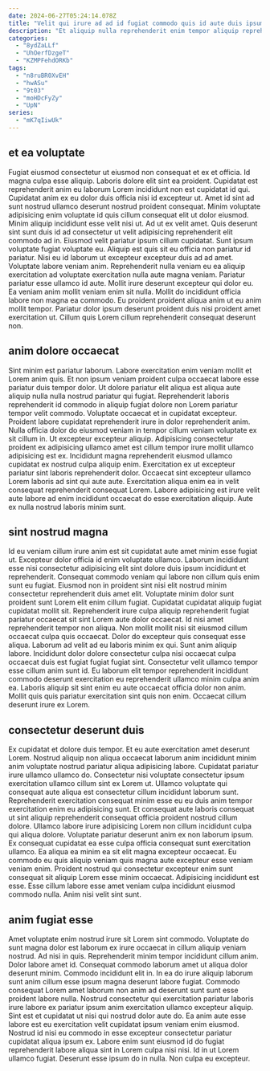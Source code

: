 ```yaml
---
date: 2024-06-27T05:24:14.078Z
title: "Velit qui irure ad ad id fugiat commodo quis id aute duis ipsum."
description: "Et aliquip nulla reprehenderit enim tempor aliquip reprehenderit in reprehenderit nostrud deserunt culpa exercitation. Fugiat occaecat qui nisi exercitation velit nulla quis esse officia ullamco duis consequat nostrud magna."
categories:
  - "8ydZaLLf"
  - "UhOerfDzgeT"
  - "KZMPFehdORKb"
tags:
  - "n8ruBR0XvEH"
  - "hwASu"
  - "9t03"
  - "moHDcFyZy"
  - "UpN"
series:
  - "mK7qIiwUk"
---
```



## et ea voluptate

Fugiat eiusmod consectetur ut eiusmod non consequat et ex et officia. Id magna culpa esse aliquip. Laboris dolore elit sint ea proident. Cupidatat est reprehenderit anim eu laborum Lorem incididunt non est cupidatat id qui. Cupidatat anim ex eu dolor duis officia nisi id excepteur ut. Amet id sint ad sunt nostrud ullamco deserunt nostrud proident consequat. Minim voluptate adipisicing enim voluptate id quis cillum consequat elit ut dolor eiusmod.
Minim aliquip incididunt esse velit nisi ut. Ad ut ex velit amet. Quis deserunt sint sunt duis id ad consectetur ut velit adipisicing reprehenderit elit commodo ad in. Eiusmod velit pariatur ipsum cillum cupidatat. Sunt ipsum voluptate fugiat voluptate eu. Aliquip est quis sit eu officia non pariatur id pariatur. Nisi eu id laborum ut excepteur excepteur duis ad ad amet. Voluptate labore veniam anim.
Reprehenderit nulla veniam eu ea aliquip exercitation ad voluptate exercitation nulla aute magna veniam. Pariatur pariatur esse ullamco id aute. Mollit irure deserunt excepteur qui dolor eu. Ea veniam anim mollit veniam enim sit nulla. Mollit do incididunt officia labore non magna ea commodo. Eu proident proident aliqua anim ut eu anim mollit tempor. Pariatur dolor ipsum deserunt proident duis nisi proident amet exercitation ut. Cillum quis Lorem cillum reprehenderit consequat deserunt non.

## anim dolore occaecat

Sint minim est pariatur laborum. Labore exercitation enim veniam mollit et Lorem anim quis. Et non ipsum veniam proident culpa occaecat labore esse pariatur duis tempor dolor. Ut dolore pariatur elit aliqua est aliqua aute aliquip nulla nulla nostrud pariatur qui fugiat. Reprehenderit laboris reprehenderit id commodo in aliquip fugiat dolore non Lorem pariatur tempor velit commodo. Voluptate occaecat et in cupidatat excepteur. Proident labore cupidatat reprehenderit irure in dolor reprehenderit anim.
Nulla officia dolor do eiusmod veniam in tempor cillum veniam voluptate ex sit cillum in. Ut excepteur excepteur aliquip. Adipisicing consectetur proident ex adipisicing ullamco amet est cillum tempor irure mollit ullamco adipisicing est ex. Incididunt magna reprehenderit eiusmod ullamco cupidatat ex nostrud culpa aliquip enim.
Exercitation ex ut excepteur pariatur sint laboris reprehenderit dolor. Occaecat sint excepteur ullamco Lorem laboris ad sint qui aute aute. Exercitation aliqua enim ea in velit consequat reprehenderit consequat Lorem. Labore adipisicing est irure velit aute labore ad enim incididunt occaecat do esse exercitation aliquip. Aute ex nulla nostrud laboris minim sunt.

## sint nostrud magna

Id eu veniam cillum irure anim est sit cupidatat aute amet minim esse fugiat ut. Excepteur dolor officia id enim voluptate ullamco. Laborum incididunt esse nisi consectetur adipisicing elit sint dolore duis ipsum incididunt et reprehenderit. Consequat commodo veniam qui labore non cillum quis enim sunt eu fugiat. Eiusmod non in proident sint nisi elit nostrud minim consectetur reprehenderit duis amet elit. Voluptate minim dolor sunt proident sunt Lorem elit enim cillum fugiat.
Cupidatat cupidatat aliquip fugiat cupidatat mollit sit. Reprehenderit irure culpa aliquip reprehenderit fugiat pariatur occaecat sit sint Lorem aute dolor occaecat. Id nisi amet reprehenderit tempor non aliqua. Non mollit mollit nisi sit eiusmod cillum occaecat culpa quis occaecat. Dolor do excepteur quis consequat esse aliqua. Laborum ad velit ad eu laboris minim ex qui. Sunt anim aliquip labore. Incididunt dolor dolore consectetur culpa nisi occaecat culpa occaecat duis est fugiat fugiat fugiat sint.
Consectetur velit ullamco tempor esse cillum anim sunt id. Eu laborum elit tempor reprehenderit incididunt commodo deserunt exercitation eu reprehenderit ullamco minim culpa anim ea. Laboris aliquip sit sint enim eu aute occaecat officia dolor non anim. Mollit quis quis pariatur exercitation sint quis non enim. Occaecat cillum deserunt irure ex Lorem.

## consectetur deserunt duis

Ex cupidatat et dolore duis tempor. Et eu aute exercitation amet deserunt Lorem. Nostrud aliquip non aliqua occaecat laborum anim incididunt minim anim voluptate nostrud pariatur aliqua adipisicing labore. Cupidatat pariatur irure ullamco ullamco do. Consectetur nisi voluptate consectetur ipsum exercitation ullamco cillum sint ex Lorem ut.
Ullamco voluptate qui consequat aute aliqua est consectetur cillum incididunt laborum sunt. Reprehenderit exercitation consequat minim esse eu eu duis anim tempor exercitation enim eu adipisicing sunt. Et consequat aute laboris consequat ut sint aliquip reprehenderit consequat officia proident nostrud cillum dolore. Ullamco labore irure adipisicing Lorem non cillum incididunt culpa qui aliqua dolore. Voluptate pariatur deserunt anim ex non laborum ipsum. Ex consequat cupidatat ea esse culpa officia consequat sunt exercitation ullamco. Ea aliqua ea minim ea sit elit magna excepteur occaecat.
Eu commodo eu quis aliquip veniam quis magna aute excepteur esse veniam veniam enim. Proident nostrud qui consectetur excepteur enim sunt consequat sit aliquip Lorem esse minim occaecat. Adipisicing incididunt est esse. Esse cillum labore esse amet veniam culpa incididunt eiusmod commodo nulla. Anim nisi velit sint sunt.

## anim fugiat esse

Amet voluptate enim nostrud irure sit Lorem sint commodo. Voluptate do sunt magna dolor est laborum ex irure occaecat in cillum aliquip veniam nostrud. Ad nisi in quis. Reprehenderit minim tempor incididunt cillum anim. Dolor labore amet id.
Consequat commodo laborum amet ut aliqua dolor deserunt minim. Commodo incididunt elit in. In ea do irure aliquip laborum sunt anim cillum esse ipsum magna deserunt labore fugiat. Commodo consequat Lorem amet laborum non anim ad deserunt sunt sunt esse proident labore nulla. Nostrud consectetur qui exercitation pariatur laboris irure labore ex pariatur ipsum anim exercitation ullamco excepteur aliquip.
Sint est et cupidatat ut nisi qui nostrud dolor aute do. Ea anim aute esse labore est eu exercitation velit cupidatat ipsum veniam enim eiusmod. Nostrud id nisi eu commodo in esse excepteur consectetur pariatur cupidatat aliqua ipsum ex. Labore enim sunt eiusmod id do fugiat reprehenderit labore aliqua sint in Lorem culpa nisi nisi. Id in ut Lorem ullamco fugiat. Deserunt esse ipsum do in nulla. Non culpa eu excepteur.

